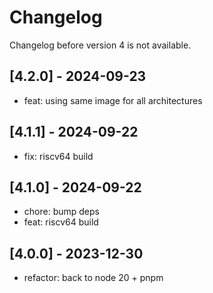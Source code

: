 # Changelog

Changelog before version 4 is not available.

## [4.2.0] - 2024-09-23

- feat: using same image for all architectures

## [4.1.1] - 2024-09-22

- fix: riscv64 build

## [4.1.0] - 2024-09-22

- chore: bump deps
- feat: riscv64 build

## [4.0.0] - 2023-12-30

- refactor: back to node 20 + pnpm
